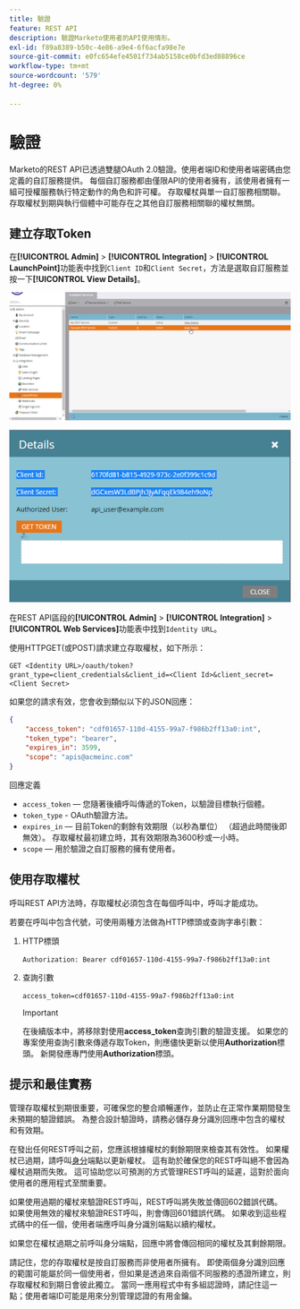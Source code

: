 ```yaml
---
title: 驗證
feature: REST API
description: 驗證Marketo使用者的API使用情形。
exl-id: f89a8389-b50c-4e86-a9e4-6f6acfa98e7e
source-git-commit: e0fc654efe4501f734ab5158ce0bfd3ed08896ce
workflow-type: tm+mt
source-wordcount: '579'
ht-degree: 0%

---
```


# 驗證

Marketo的REST API已透過雙腿OAuth 2.0驗證。使用者端ID和使用者端密碼由您定義的自訂服務提供。 每個自訂服務都由僅限API的使用者擁有，該使用者擁有一組可授權服務執行特定動作的角色和許可權。 存取權杖與單一自訂服務相關聯。 存取權杖到期與執行個體中可能存在之其他自訂服務相關聯的權杖無關。

## 建立存取Token

在&#x200B;**[!UICONTROL Admin]** > **[!UICONTROL Integration]** > **[!UICONTROL LaunchPoint]**&#x200B;功能表中找到`Client ID`和`Client Secret`，方法是選取自訂服務並按一下&#x200B;**[!UICONTROL View Details]**。

![取得REST服務詳細資料](assets/authentication-service-view-details.png)

![啟動點認證](assets/admin-launchpoint-credentials.png)

在REST API區段的&#x200B;**[!UICONTROL Admin]** > **[!UICONTROL Integration]** > **[!UICONTROL Web Services]**&#x200B;功能表中找到`Identity URL`。

使用HTTPGET(或POST)請求建立存取權杖，如下所示：

```
GET <Identity URL>/oauth/token?grant_type=client_credentials&client_id=<Client Id>&client_secret=<Client Secret>
```

如果您的請求有效，您會收到類似以下的JSON回應：

```json
{
    "access_token": "cdf01657-110d-4155-99a7-f986b2ff13a0:int",
    "token_type": "bearer",
    "expires_in": 3599,
    "scope": "apis@acmeinc.com"
}
```

回應定義

- `access_token` — 您隨著後續呼叫傳遞的Token，以驗證目標執行個體。
- `token_type` - OAuth驗證方法。
- `expires_in` — 目前Token的剩餘有效期限（以秒為單位） （超過此時間後即無效）。 存取權杖最初建立時，其有效期限為3600秒或一小時。
- `scope` — 用於驗證之自訂服務的擁有使用者。

## 使用存取權杖

呼叫REST API方法時，存取權杖必須包含在每個呼叫中，呼叫才能成功。

若要在呼叫中包含代號，可使用兩種方法做為HTTP標頭或查詢字串引數：

1. HTTP標頭

   `Authorization: Bearer cdf01657-110d-4155-99a7-f986b2ff13a0:int`

1. 查詢引數

   `access_token=cdf01657-110d-4155-99a7-f986b2ff13a0:int`

   >[!IMPORTANT]
   >
   >在後續版本中，將移除對使用&#x200B;**access_token**&#x200B;查詢引數的驗證支援。 如果您的專案使用查詢引數來傳遞存取Token，則應儘快更新以使用&#x200B;**Authorization**&#x200B;標頭。 新開發應專門使用&#x200B;**Authorization**&#x200B;標頭。

## 提示和最佳實務

管理存取權杖到期很重要，可確保您的整合順暢運作，並防止在正常作業期間發生未預期的驗證錯誤。 為整合設計驗證時，請務必儲存身分識別回應中包含的權杖和有效期。

在發出任何REST呼叫之前，您應該根據權杖的剩餘期限來檢查其有效性。 如果權杖已過期，請呼叫[身分](https://developer.adobe.com/marketo-apis/api/identity/#tag/Identity/operation/identityUsingGET)端點以更新權杖。 這有助於確保您的REST呼叫絕不會因為權杖過期而失敗。 這可協助您以可預測的方式管理REST呼叫的延遲，這對於面向使用者的應用程式至關重要。

如果使用過期的權杖來驗證REST呼叫，REST呼叫將失敗並傳回602錯誤代碼。 如果使用無效的權杖來驗證REST呼叫，則會傳回601錯誤代碼。 如果收到這些程式碼中的任一個，使用者端應呼叫身分識別端點以續約權杖。

如果您在權杖過期之前呼叫身分端點，回應中將會傳回相同的權杖及其剩餘期限。

請記住，您的存取權杖是按自訂服務而非使用者所擁有。 即使兩個身分識別回應的範圍可能屬於同一個使用者，但如果是透過來自兩個不同服務的憑證所建立，則存取權杖和到期日會彼此獨立。 當同一應用程式中有多組認證時，請記住這一點；使用者端ID可能是用來分別管理認證的有用金鑰。
